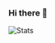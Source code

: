 ### Hi there 👋

![Stats](https://github-readme-stats.vercel.app/api?username=TG-MoviesHouse8&show_icons=true&count_private=false&theme=dark)   
